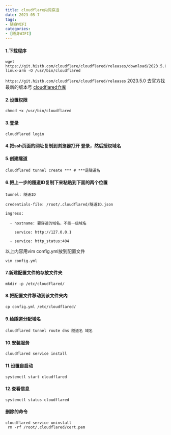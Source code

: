 ```yaml
---
title: cloudflare内网穿透
date: 2023-05-7
tags:
- 随身WIFI
categories:
- [随身WIFI]
---
```

#### 1.下载程序


```shell
wget https://git.histb.com/cloudflare/cloudflared/releases/download/2023.5.0/cloudflared-linux-arm -O /usr/bin/cloudflared
```
`https://git.histb.com/cloudflare/cloudflared/releases`
2023.5.0 去官方找最新的版本号 [cloudflared仓库](https://git.histb.com/cloudflare/cloudflared/releases) 

#### 2.设置权限

```shell
chmod +x /usr/bin/cloudflared
```
#### 3.登录
```shell
cloudflared login
```
#### 4.把ssh页面的网址复制到浏览器打开 登录，然后授权域名

#### 5.创建隧道
```shell
cloudflared tunnel create *** # ***是隧道名
```
#### 6.把上一步的隧道ID复制下来粘贴到下面的两个位置
```
tunnel: 隧道ID

credentials-file: /root/.cloudflared/隧道ID.json

ingress:

  - hostname: 要穿透的域名，不能一级域名

    service: http://127.0.0.1

  - service: http_status:404
```
以上内容用vim config.yml放到配置文件
```
vim config.yml
```
#### 7.新建配置文件的存放文件夹
```
mkdir -p /etc/cloudflared/
```
#### 8.把配置文件移动到该文件夹内
```
cp config.yml /etc/cloudflared/
```
#### 9.给隧道分配域名
```
cloudflared tunnel route dns 隧道名 域名
```
#### 10.安装服务
```
cloudflared service install
```
#### 11.设置自启动
```
systemctl start cloudflared
```
#### 12.查看信息
```
systemctl status cloudflared
```
#### 删除的命令
```
cloudflared service uninstall
 rm -rf /root/.cloudflared/cert.pem
```

